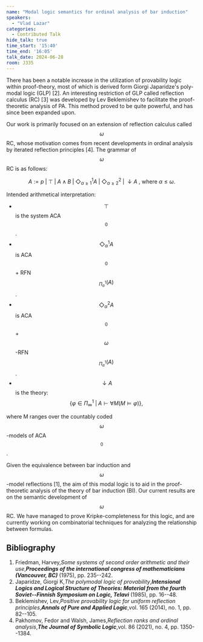 ```yaml
---
name: "Modal logic semantics for ordinal analysis of bar induction"
speakers:
  - "Vlad Lazar"
categories:
  - Contributed Talk
hide_talk: true
time_start: '15:40'
time_end: '16:05'
talk_date: 2024-06-28
room: J335
---
```








There has been a notable increase in the utilization of provability logic within proof-theory, most of which is derived form Giorgi Japaridze's poly-modal logic (GLP) [2]. An interesting restriction of GLP called reflection calculus (RC) [3] was developed by Lev Beklemishev to facilitate the proof-theoretic analysis of PA. This method proved to be quite powerful, and has since been expanded upon.

Our work is primarily focused on an extension of reflection calculus called $$\omega$$RC, whose motivation comes from recent developments in ordinal analysis by iterated reflection principles [4]. The grammar of $$\omega$$RC is as follows: 

$$A:= p\;|\;\top\;|\;A\wedge B\;|\; \Diamond^1_{\alpha\geq 1} A\;|\;\Diamond^2_{\alpha\geq 2}\;|\; \downarrow A \text{ , where } \alpha\leq \omega.$$

Intended arithmetical interpretation:


  -  $$\top$$ is the system ACA$$_0$$.
  -  $$\Diamond^1_\alpha A$$ is ACA$$_0$$ + RFN$$_{\Pi^1_\alpha} (A)$$.
  -  $$\Diamond^2_\alpha A$$ is ACA$$_0$$ + $$\omega$$-RFN$$_{\Pi^1_\alpha} (A)$$.
  -  $$\downarrow A$$ is the theory:
      $$\{\varphi\in\Pi^1_\infty\;|\;A\vdash \forall M(M\models \varphi)\},$$

where M ranges over the countably coded $$\omega$$-models of ACA$$_0$$.

Given the equivalence between bar induction and $$\omega$$-model reflections [1], the aim of this modal logic is to aid in the proof-theoretic analysis of the theory of bar induction (BI). Our current results are on the semantic development of $$\omega$$RC. We have managed to prove Kripke-completeness for this logic, and are currently working on combinatorial techniques for analyzing the relationship between formulas.  



## Bibliography








1. Friedman, Harvey,_Some systems of second order arithmetic and their use_,**_Proceedings of the international congress of mathematicians (Vancouver, BC)_** (1975), pp. 235--242.
2. Japaridze, Giorgi K,_The polymodal logic of provability_,**_Intensional Logics and Logical Structure of Theories: Material from the fourth Soviet--Finnish Symposium on Logic, Telavi_** (1985), pp. 16--48.
3. Beklemishev, Lev,_Positive provability logic for uniform reflection principles_,**_Annals of Pure and Applied Logic_**,vol. 165 (2014), no. 1, pp. 82--105.
4. Pakhomov, Fedor and Walsh, James,_Reflection ranks and ordinal analysis_,**_The Journal of Symbolic Logic_**,vol. 86 (2021), no. 4, pp. 1350--1384.







